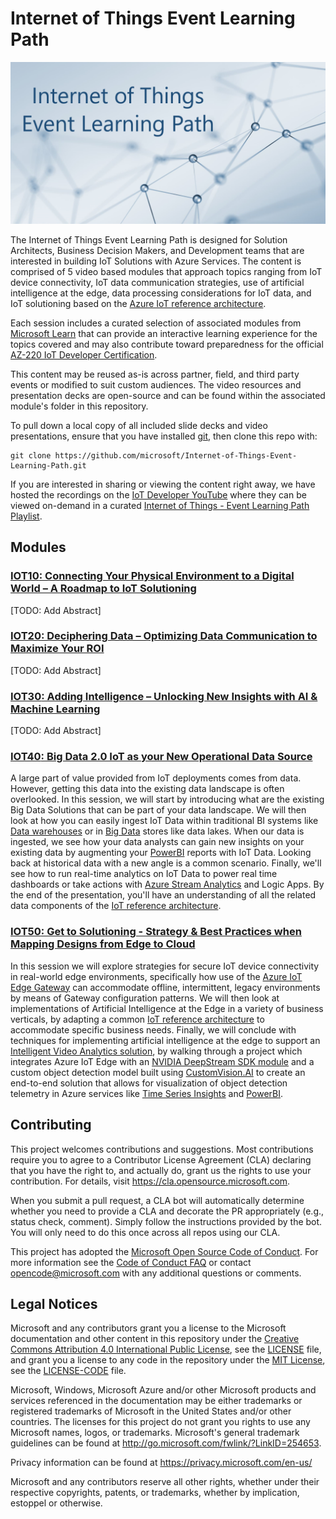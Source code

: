 # Internet of Things Event Learning Path

![logo](./assets/logo.png)

The Internet of Things Event Learning Path is designed for Solution Architects, Business Decision Makers, and Development teams that are interested in building IoT Solutions with Azure Services.  The content is comprised of 5 video based modules that approach topics ranging from IoT device connectivity, IoT data communication strategies, use of artificial intelligence at the edge, data processing considerations for IoT data, and IoT solutioning based on the [Azure IoT reference architecture](https://docs.microsoft.com/en-us/azure/architecture/reference-architectures/iot?WT.mc_id=sciot-video-cxa).  

Each session includes a curated selection of associated modules from [Microsoft Learn](http://microsoft.com/learn?WT.mc_id=sciot-video-cxa) that can provide an interactive learning experience for the topics covered and may also contribute toward preparedness for the official [AZ-220 IoT Developer Certification](https://docs.microsoft.com/en-us/learn/certifications/exams/az-220?WT.mc_id=sciot-certification-cxa). 

This content may be reused as-is across partner, field, and third party events or modified to suit custom audiences. The video resources and presentation decks are open-source and can be found within the associated module's folder in this repository.  

To pull down a local copy of all included slide decks and video presentations, ensure that you have installed [git](https://git-scm.com/downloads), then clone this repo with:

```
git clone https://github.com/microsoft/Internet-of-Things-Event-Learning-Path.git
```

If you are interested in sharing or viewing the content right away, we have hosted the recordings on the [IoT Developer YouTube](https://www.youtube.com/c/microsoft-iot-developers) where they can be viewed on-demand in a curated [Internet of Things - Event Learning Path Playlist](https://aka.ms/iotlp/playlist).  

## Modules

### [**IOT10**: Connecting Your Physical Environment to a Digital World – A Roadmap to IoT Solutioning](./iot10/README.md)

[TODO: Add Abstract]

### [**IOT20**: Deciphering Data – Optimizing Data Communication to Maximize Your ROI](./iot20/README.md)

[TODO: Add Abstract]

### [**IOT30**: Adding Intelligence – Unlocking New Insights with AI & Machine Learning​](./iot30/README.md)

[TODO: Add Abstract]

### [**IOT40**: Big Data 2.0 IoT as your New Operational Data Source](./iot40/README.md)

A large part of value provided from IoT deployments comes from data. However, getting this data into the existing data landscape is often overlooked. In this session, we will start by introducing what are the existing Big Data Solutions that can be part of your data landscape. We will then look at how you can easily ingest IoT Data within traditional BI systems like [Data warehouses](https://docs.microsoft.com/azure/architecture/data-guide/relational-data/data-warehousing/?WT.mc_id=sciot-video-cxa) or in [Big Data](https://docs.microsoft.com/azure/architecture/data-guide/big-data/?WT.mc_id=sciot-video-cxa) stores like data lakes. When our data is ingested, we see how your data analysts can gain new insights on your existing data by augmenting your [PowerBI](https://docs.microsoft.com/en-us/power-bi/?WT.mc_id=sciot-video-cxa) reports with IoT Data. Looking back at historical data with a new angle is a common scenario. Finally, we'll see how to run real-time analytics on IoT Data to power real time dashboards or take actions with [Azure Stream Analytics](https://docs.microsoft.com/azure/architecture/reference-architectures/data/stream-processing-stream-analytics?WT.mc_id=sciot-video-cxa) and Logic Apps. By the end of the presentation, you'll have an understanding of all the related data components of the [IoT reference architecture](https://docs.microsoft.com/azure/architecture/reference-architectures/iot?WT.mc_id=sciot-video-cxa).


### [**IOT50**: Get to Solutioning - Strategy & Best Practices when Mapping Designs from Edge to Cloud](./iot50/README.md)

In this session we will explore strategies for secure IoT device connectivity in real-world edge environments, specifically how use of the [Azure IoT Edge Gateway](https://docs.microsoft.com/en-us/azure/iot-edge/iot-edge-as-gateway?WT.mc_id=sciot-video-cxa) can accommodate offline, intermittent, legacy environments by means of Gateway configuration patterns.  We will then look at implementations of Artificial Intelligence at the Edge in a variety of business verticals, by adapting a common [IoT reference architecture](https://docs.microsoft.com/en-us/azure/architecture/reference-architectures/iot?WT.mc_id=sciot-video-cxa) to accommodate specific business needs.  Finally, we will conclude with techniques for implementing artificial intelligence at the edge to support an [Intelligent Video Analytics solution](http://aka.ms/iot50/intelligentvideo), by walking through a project which integrates Azure IoT Edge with an [NVIDIA DeepStream SDK module](https://azuremarketplace.microsoft.com/en-us/marketplace/apps/nvidia.deepstream-iot?WT.mc_id=sciot-video-cxa) and a custom object detection model built using [CustomVision.AI](https://www.customvision.ai/?WT.mc_id=sciot-video-cxa) to create an end-to-end solution that allows for visualization of object detection telemetry in Azure services like [Time Series Insights](https://docs.microsoft.com/en-us/azure/time-series-insights/?WT.mc_id=sciot-video-cxa) and [PowerBI](https://docs.microsoft.com/en-us/power-bi/?WT.mc_id=sciot-video-cxa).

## Contributing

This project welcomes contributions and suggestions.  Most contributions require you to agree to a
Contributor License Agreement (CLA) declaring that you have the right to, and actually do, grant us
the rights to use your contribution. For details, visit https://cla.opensource.microsoft.com.

When you submit a pull request, a CLA bot will automatically determine whether you need to provide
a CLA and decorate the PR appropriately (e.g., status check, comment). Simply follow the instructions
provided by the bot. You will only need to do this once across all repos using our CLA.

This project has adopted the [Microsoft Open Source Code of Conduct](https://opensource.microsoft.com/codeofconduct/).
For more information see the [Code of Conduct FAQ](https://opensource.microsoft.com/codeofconduct/faq/) or
contact [opencode@microsoft.com](mailto:opencode@microsoft.com) with any additional questions or comments.

## Legal Notices

Microsoft and any contributors grant you a license to the Microsoft documentation and other content
in this repository under the [Creative Commons Attribution 4.0 International Public License](https://creativecommons.org/licenses/by/4.0/legalcode),
see the [LICENSE](LICENSE) file, and grant you a license to any code in the repository under the [MIT License](https://opensource.org/licenses/MIT), see the
[LICENSE-CODE](LICENSE-CODE) file.

Microsoft, Windows, Microsoft Azure and/or other Microsoft products and services referenced in the documentation
may be either trademarks or registered trademarks of Microsoft in the United States and/or other countries.
The licenses for this project do not grant you rights to use any Microsoft names, logos, or trademarks.
Microsoft's general trademark guidelines can be found at http://go.microsoft.com/fwlink/?LinkID=254653.

Privacy information can be found at https://privacy.microsoft.com/en-us/

Microsoft and any contributors reserve all other rights, whether under their respective copyrights, patents,
or trademarks, whether by implication, estoppel or otherwise.
